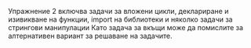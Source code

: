 Упражнение 2 включва задачи за вложени цикли, деклариране и изивикване на функции, import на библиотеки и няколко задачи за стрингови манипулации
Като задача за вкъщи може да помислите за алтернативен вариант за решаване на задачите.
